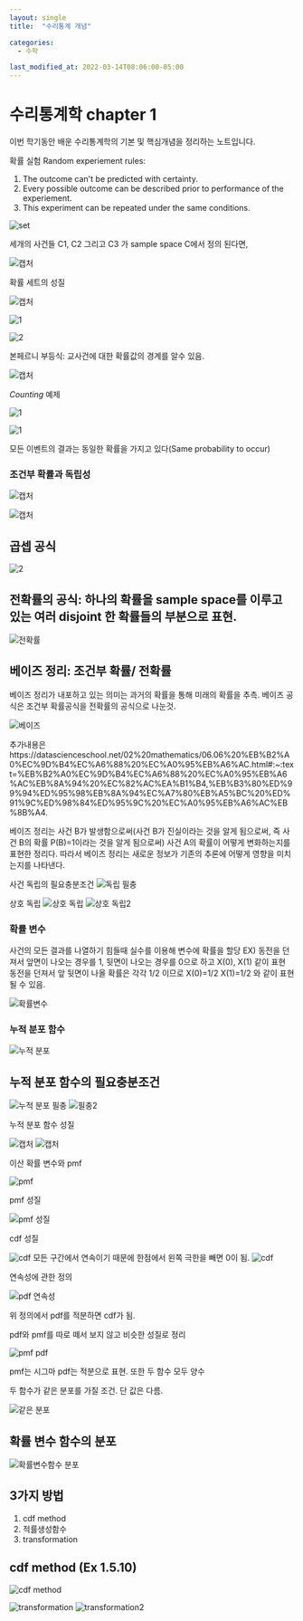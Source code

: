 ```yaml
---
layout: single
title:  "수리통계 개념"

categories:
  - 수학

last_modified_at: 2022-03-14T08:06:00-05:00
---
```


수리통계학 chapter 1
===
이번 학기동안 배운 수리통계학의 기본 및 핵심개념을 정리하는 노트입니다.










확률 실험
Random experiement rules:
1. The outcome can't be predicted with certainty. 
2. Every possible outcome can be described prior to performance of the experiement. 
3. This experiment can be repeated under the same conditions.

![set](https://user-images.githubusercontent.com/47611901/158108540-8289313e-1500-40a6-a183-bb14816bfae6.PNG)

세개의 사건들 C1, C2 그리고 C3 가 sample space C에서 정의 된다면,

![캡처](https://user-images.githubusercontent.com/47611901/158108968-5d00f163-69f6-4037-bdff-00b199baf7e1.PNG)


확률 세트의 성질

![캡처](https://user-images.githubusercontent.com/47611901/158109730-f304d42c-5f42-406f-9b61-6a8fe6d5aa86.PNG)

![1](https://user-images.githubusercontent.com/47611901/158109739-cd2c4355-6bf3-40a7-9ec8-a6aacfef2840.PNG)

![2](https://user-images.githubusercontent.com/47611901/158109742-a07f969c-e8cb-4ff3-bcdf-d2cbf3097a8c.PNG)

본페르니 부등식: 교사건에 대한 확률값의 경계를 알수 있음.

![캡처](https://user-images.githubusercontent.com/47611901/158110590-b074b7bb-c258-419f-8205-48849f8a710f.PNG)

*Counting* 예제

![1](https://user-images.githubusercontent.com/47611901/158111181-20ea1d1c-2920-41a3-8570-e6aafee2ff6e.PNG)

![1](https://user-images.githubusercontent.com/47611901/158111243-f05cde1b-3259-413a-a5c1-ee97880e1c4c.PNG)


모든 이벤트의 결과는 동일한 확률을 가지고 있다(Same probability to occur)


### 조건부 확률과 독립성


![캡처](https://user-images.githubusercontent.com/47611901/158717864-f302a735-abf3-48a2-8d4a-390ba1b5153a.PNG)

![캡처](https://user-images.githubusercontent.com/47611901/158717970-c4ce47be-8f49-4ee0-9a1e-9a597de129f3.PNG)

## 곱셉 공식
![2](https://user-images.githubusercontent.com/47611901/158717984-f58129cc-4872-4cc6-b07a-236e8993337c.PNG)


## 전확률의 공식: 하나의 확률을 sample space를 이루고 있는 여러 disjoint 한 확률들의 부분으로 표현.

![전확률](https://user-images.githubusercontent.com/47611901/158719069-5b6af3f1-40db-4025-bfae-6b55ebb4d3e2.PNG)


## 베이즈 정리: 조건부 확률/ 전확률
베이즈 정리가 내포하고 있는 의미는 과거의 확률을 통해 미래의 확률을 추측.
베이즈 공식은 조건부 확률공식을 전확률의 공식으로 나눈것.

![베이즈](https://user-images.githubusercontent.com/47611901/158720438-fbe4d36b-5564-445b-a76f-2651e08dfbac.PNG)

추가내용은https://datascienceschool.net/02%20mathematics/06.06%20%EB%B2%A0%EC%9D%B4%EC%A6%88%20%EC%A0%95%EB%A6%AC.html#:~:text=%EB%B2%A0%EC%9D%B4%EC%A6%88%20%EC%A0%95%EB%A6%AC%EB%8A%94%20%EC%82%AC%EA%B1%B4,%EB%B3%80%ED%99%94%ED%95%98%EB%8A%94%EC%A7%80%EB%A5%BC%20%ED%91%9C%ED%98%84%ED%95%9C%20%EC%A0%95%EB%A6%AC%EB%8B%A4.

베이즈 정리는 사건 B가 발생함으로써(사건 B가 진실이라는 것을 알게 됨으로써, 즉 사건 B의 확률 P(B)=1이라는 것을 알게 됨으로써) 사건 A의 확률이 어떻게 변화하는지를 표현한 정리다. 따라서 베이즈 정리는 새로운 정보가 기존의 추론에 어떻게 영향을 미치는지를 나타낸다.



사건 독립의 필요충분조건
![독립 필충](https://user-images.githubusercontent.com/47611901/158721483-8b6e90ce-5fbe-4097-8b38-78031a115d5b.PNG)



상호 독립
![상호 독립](https://user-images.githubusercontent.com/47611901/158727495-d526086d-b452-4241-a1e5-27df20cbdfa6.PNG)
![상호 독립2](https://user-images.githubusercontent.com/47611901/158721761-55f8b7d8-1a84-4b98-8156-5002c0c9c25d.PNG)

### 확률 변수
사건의 모든 결과를 나열하기 힘들때 실수를 이용해 변수에 확률을 할당
EX) 동전을 던져서 앞면이 나오는 경우를 1, 뒷면이 나오는 경우를 0으로 하고 X(0), X(1) 같이 표현
동전을 던져서 앞 뒷면이 나올 확률은 각각 1/2 이므로 X(0)=1/2 X(1)=1/2 와 같이 표현 될 수 있음.

![확률변수](https://user-images.githubusercontent.com/47611901/158722181-d8a4e79a-2abb-4bd2-a849-c191000d7aa9.PNG)


### 누적 분포 함수
![누적 분포](https://user-images.githubusercontent.com/47611901/158722259-47507b5e-b942-43f3-ae57-0194ee2f87d5.PNG)

## 누적 분포 함수의 필요충분조건
![누적 분포 필충](https://user-images.githubusercontent.com/47611901/158722820-65a98222-1211-4539-849b-5d3350930d24.PNG)
![필충2](https://user-images.githubusercontent.com/47611901/158722824-2d47d433-fb8b-48b7-94d1-4f890b998d1a.PNG)


누적 분포 함수 성질


![캡처](https://user-images.githubusercontent.com/47611901/158725824-2d92a038-194b-4305-8505-4ce012aa3717.PNG)
![캡처](https://user-images.githubusercontent.com/47611901/158725949-337afd29-f510-404c-aec2-6c8376816dc6.PNG)


이산 확률 변수와 pmf


![pmf](https://user-images.githubusercontent.com/47611901/158726197-bfd497b5-ec12-4951-bc41-c3ba29291d67.PNG)


pmf 성질


![pmf 성질](https://user-images.githubusercontent.com/47611901/158726219-5214b4e1-d24d-4f6f-b060-60f36ac6e991.PNG)


cdf 성질


![cdf](https://user-images.githubusercontent.com/47611901/158726305-8cba8ada-24ed-44fe-ae65-faaae2e4bf8f.PNG)
모든 구간에서 연속이기 때문에 한점에서 왼쪽 극한을 빼면 0이 됨.
![cdf](https://user-images.githubusercontent.com/47611901/158726509-166b37a8-c547-4c8f-bd99-fa336a7a8b68.PNG)


연속성에 관한 정의


![pdf 연속성](https://user-images.githubusercontent.com/47611901/158726664-dcaaf1d6-305a-4fb0-8539-76bec67f1f23.PNG)

위 정의에서 pdf를 적분하면 cdf가 됨.







pdf와 pmf를 따로 떼서 보지 않고 비슷한 성질로 정리


![pmf pdf](https://user-images.githubusercontent.com/47611901/158726895-23be7000-ad54-4bf9-a947-b1ecc1d43f53.PNG)

pmf는 시그마 pdf는 적분으로 표현. 또한 두 함수 모두 양수



두 함수가 같은 분포를 가질 조건. 단 값은 다름.

![같은 분포](https://user-images.githubusercontent.com/47611901/158727170-d57e145f-914e-443d-90b6-ed3b9505130e.PNG)
  
  

## 확률 변수 함수의 분포
![확률변수함수 분포](https://user-images.githubusercontent.com/47611901/158729949-56468814-2706-40d4-bee8-72bd50e396dd.PNG)

## 3가지 방법
1. cdf method
2. 적률생성함수
3. transformation

## cdf method (Ex 1.5.10)

![cdf method](https://user-images.githubusercontent.com/47611901/158730193-7ba3f227-48bb-464f-8e1e-d8bc5fbdb5ed.PNG)

![transformation](https://user-images.githubusercontent.com/47611901/158730364-54a2a3ca-fdb5-4000-a59a-ef5261314b23.PNG)
![transformation2](https://user-images.githubusercontent.com/47611901/158730370-616febbd-d0d5-4fc9-a675-a78673c850a6.PNG)

